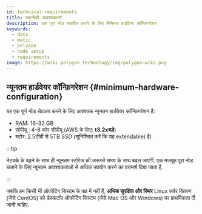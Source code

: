 ```yaml
---
id: technical-requirements
title: तकनीकी आवश्यकताएँ
description: एक पूरा नोड स्थापित करने के लिए मिनिमल हार्डवेयर कॉन्फ़िगरेशन
keywords:
  - docs
  - matic
  - polygon
  - node setup
  - requirements
image: https://wiki.polygon.technology/img/polygon-wiki.png
---
```


## न्यूनतम हार्डवेयर कॉन्फ़िगरेशन {#minimum-hardware-configuration}

यह एक पूर्ण नोड सेटअप करने के लिए आवश्यक न्यूनतम हार्डवेयर कॉन्फ़िगरेशन है:

- RAM: 16-32 GB
- सीपीयू : 4-8 कोर सीपीयू (AWS के लिए: **t3.2xबड़े**)
- स्टोर: 2.5टीबी से 5TB SSD (सुनिश्चित करें कि यह extendable) है)

:::tip

नेटवर्क के बढ़ने के साथ ही न्यूनतम स्टोरेज की जरूरतें समय के साथ बदल जाएंगी. एक मजबूत पूरा नोड चलाने के लिए न्यूनतम आवश्यकताओं से अधिक उपयोग करने का परामर्श दिया जाता है.

:::

जबकि हम किसी भी ऑपरेटिंग सिस्टम के पक्ष में नहीं हैं, **अधिक सुरक्षित और स्थिर** Linux सर्वर वितरण (जैसे CentOS) को डेस्कटॉप ऑपरेटिंग सिस्टम (जैसे Mac OS और Windows) पर प्राथमिकता दी जानी चाहिए.
